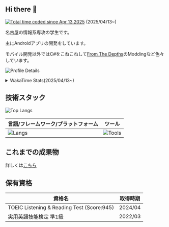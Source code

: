 ## Hi there 👋
<a href="https://wakatime.com/@0bcd2543-94ea-40a0-a737-bb2f87523850"><img src="https://wakatime.com/badge/user/0bcd2543-94ea-40a0-a737-bb2f87523850.svg" alt="Total time coded since Apr 13 2025" /></a> (2025/04/13~)

名古屋の情報系専攻の学生です。

主にAndroidアプリの開発をしています。

モバイル開発以外ではC#をこねこねして[From The Depths](https://store.steampowered.com/app/268650/From_the_Depths/)のModdingなど色々しています。

![Profile Details](https://github-profile-summary-cards.vercel.app/api/cards/profile-details?username=Punyo&theme=dark&locale=ja)
<details>
  <summary>WakaTime Stats(2025/04/13~)</summary>
  
  ![Wakatime Stats](https://github-readme-stats.vercel.app/api/wakatime?username=Punyo&layout=compact&theme=dark&locale=ja)
</details>

## 技術スタック

![Top Langs](https://github-readme-stats.vercel.app/api/top-langs?username=Punyo&layout=compact&theme=dark&locale=ja)

| 言語/フレームワーク/プラットフォーム | ツール |
| ------------- | ------------- |
| ![Langs](https://go-skill-icons.vercel.app/api/icons?i=c,cs,dotnet,java,jetpackcompose,kotlin,ktor,processing&titles=true) | ![Tools](https://go-skill-icons.vercel.app/api/icons?i=androidstudio,gcp,github,githubactions,githubpages,googleplayconsole,visualstudio,vscode&titles=true) |

## これまでの成果物

詳しくは[こちら](https://punyo.github.io/works)

## 保有資格

| 資格名 | 取得時期 |
| ------------- | ------------- |
| TOEIC Listening & Reading Test (Score:945) | 2024/04 |
| 実用英語技能検定 準1級 | 2022/03 |
